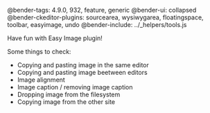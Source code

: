 @bender-tags: 4.9.0, 932, feature, generic
@bender-ui: collapsed
@bender-ckeditor-plugins: sourcearea, wysiwygarea, floatingspace, toolbar, easyimage, undo
@bender-include: ../_helpers/tools.js

Have fun with Easy Image plugin!

Some things to check:

* Copying and pasting image in the same editor
* Copying and pasting image beetween editors
* Image alignment
* Image caption / removing image caption
* Dropping image from the filesystem
* Copying image from the other site
